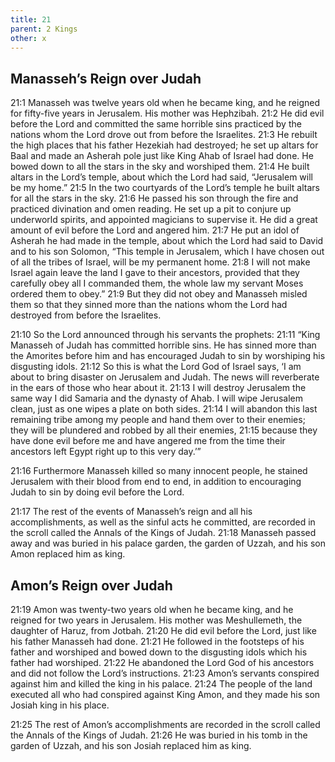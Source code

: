 ```yaml
---
title: 21
parent: 2 Kings
other: x
---
```


## Manasseh’s Reign over Judah

<a name="21:1">21:1</a> Manasseh was twelve years old when he became king, and he reigned for fifty-five years in Jerusalem. His mother was Hephzibah. <a name="21:2">21:2</a> He did evil before the Lord and committed the same horrible sins practiced by the nations whom the Lord drove out from before the Israelites. <a name="21:3">21:3</a> He rebuilt the high places that his father Hezekiah had destroyed; he set up altars for Baal and made an Asherah pole just like King Ahab of Israel had done. He bowed down to all the stars in the sky and worshiped them. <a name="21:4">21:4</a> He built altars in the Lord’s temple, about which the Lord had said, “Jerusalem will be my home.” <a name="21:5">21:5</a> In the two courtyards of the Lord’s temple he built altars for all the stars in the sky. <a name="21:6">21:6</a> He passed his son through the fire and practiced divination and omen reading. He set up a pit to conjure up underworld spirits, and appointed magicians to supervise it. He did a great amount of evil before the Lord and angered him. <a name="21:7">21:7</a> He put an idol of Asherah he had made in the temple, about which the Lord had said to David and to his son Solomon, “This temple in Jerusalem, which I have chosen out of all the tribes of Israel, will be my permanent home. <a name="21:8">21:8</a> I will not make Israel again leave the land I gave to their ancestors, provided that they carefully obey all I commanded them, the whole law my servant Moses ordered them to obey.” <a name="21:9">21:9</a> But they did not obey and Manasseh misled them so that they sinned more than the nations whom the Lord had destroyed from before the Israelites.

<a name="21:10">21:10</a> So the Lord announced through his servants the prophets: <a name="21:11">21:11</a> “King Manasseh of Judah has committed horrible sins. He has sinned more than the Amorites before him and has encouraged Judah to sin by worshiping his disgusting idols. <a name="21:12">21:12</a> So this is what the Lord God of Israel says, ‘I am about to bring disaster on Jerusalem and Judah. The news will reverberate in the ears of those who hear about it. <a name="21:13">21:13</a> I will destroy Jerusalem the same way I did Samaria and the dynasty of Ahab. I will wipe Jerusalem clean, just as one wipes a plate on both sides. <a name="21:14">21:14</a> I will abandon this last remaining tribe among my people and hand them over to their enemies; they will be plundered and robbed by all their enemies, <a name="21:15">21:15</a> because they have done evil before me and have angered me from the time their ancestors left Egypt right up to this very day.’”

<a name="21:16">21:16</a> Furthermore Manasseh killed so many innocent people, he stained Jerusalem with their blood from end to end, in addition to encouraging Judah to sin by doing evil before the Lord.

<a name="21:17">21:17</a> The rest of the events of Manasseh’s reign and all his accomplishments, as well as the sinful acts he committed, are recorded in the scroll called the Annals of the Kings of Judah. <a name="21:18">21:18</a> Manasseh passed away and was buried in his palace garden, the garden of Uzzah, and his son Amon replaced him as king.

## Amon’s Reign over Judah

<a name="21:19">21:19</a> Amon was twenty-two years old when he became king, and he reigned for two years in Jerusalem. His mother was Meshullemeth, the daughter of Haruz, from Jotbah. <a name="21:20">21:20</a> He did evil before the Lord, just like his father Manasseh had done. <a name="21:21">21:21</a> He followed in the footsteps of his father and worshiped and bowed down to the disgusting idols which his father had worshiped. <a name="21:22">21:22</a> He abandoned the Lord God of his ancestors and did not follow the Lord’s instructions. <a name="21:23">21:23</a> Amon’s servants conspired against him and killed the king in his palace. <a name="21:24">21:24</a> The people of the land executed all who had conspired against King Amon, and they made his son Josiah king in his place.

<a name="21:25">21:25</a> The rest of Amon’s accomplishments are recorded in the scroll called the Annals of the Kings of Judah. <a name="21:26">21:26</a> He was buried in his tomb in the garden of Uzzah, and his son Josiah replaced him as king.
